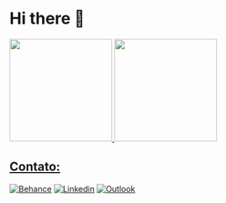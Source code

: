 
# Hi there 👋

<div>
  <a href="https://github.com/savioandre">
   <img height="180em" src="https://github-readme-stats.vercel.app/api?username=savioandre&theme=tokyonight&show_icons=true"/> 
   <img height="180em" src="https://github-readme-stats.vercel.app/api/top-langs/?username=savioandre&layout=compact&langs_count=16&theme=tokyonight"/>
 </div>
  
##
 <h2> Contato: </h2>
 
<div>
 <a href="mailto:savioandre@outlook.pt"><img src="https://user-images.githubusercontent.com/81815495/118910547-054a7580-b8fb-11eb-851b-968de24187dc.png" alt="Behance"></a>
 <a href="linkedin.com/in/svioandr"><img src="https://user-images.githubusercontent.com/81815495/118910389-bef51680-b8fa-11eb-9815-edc3608fb0a1.png" alt="Linkedin"></a>
 <a href="https://www.behance.net/svioandr"><img src="https://user-images.githubusercontent.com/81815495/118910468-e0560280-b8fa-11eb-94f3-f9bf61677268.png" alt="Outlook"></a>
</div>  
